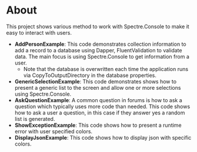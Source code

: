 ﻿# About

This project shows various method to work with Spectre.Console to make it easy to interact with users.

- **AddPersonExample**: This code demonstrates collection information to add a record to a database using Dapper, FluentValidation to validate data. The main focus is using  Spectre.Console to get information from a user.
    -  Note that the database is overwritten each time the application runs via CopyToOutputDirectory in the database properties.
- **GenericSelectionExample**: This code demonstrates shows how to present a generic list to the screen and allow one or more selections using Spectre.Console.
- **AskQuestionExample**: A common question in forums is how to ask a question which typically uses more code than needed. This code shows how to ask a user a question, in this case if they answer yes a random list is generated. 
- **ShowExceptionExample**: This code shows how to present a runtime error with user specified colors.
- **DisplayJsonExample**: This code shows how to display json with specific colors.
